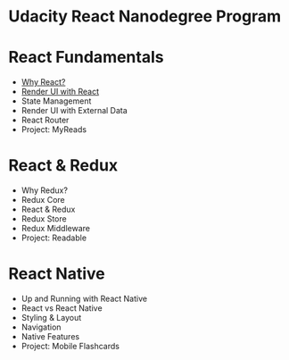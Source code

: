 Udacity React Nanodegree Program
====

# React Fundamentals
- [Why React?](notes/01-01-why-react.md)
- [Render UI with React](notes/01-02-render-ui-with-react.md)
- State Management
- Render UI with External Data
- React Router
- Project: MyReads

# React & Redux
- Why Redux?
- Redux Core
- React & Redux
- Redux Store
- Redux Middleware
- Project: Readable

# React Native
- Up and Running with React Native
- React vs React Native
- Styling & Layout
- Navigation
- Native Features
- Project: Mobile Flashcards
